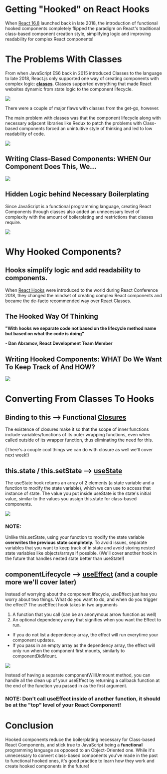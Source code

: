 # Getting "Hooked" on React Hooks

When [React 16.8](https://reactjs.org/docs/hooks-intro.html) launched back in late 2018, the introduction of functional hooked components completely flipped the paradigm on React's traditional class-based component creation style, simplifying logic and improving readability for complex React components!

# The Problems With Classes

From when JavaScript ES6 back in 2015 introduced Classes to the language to late 2018, React.js only supported one way of creating components with complex logic: [**classes**](https://reactjs.org/docs/react-component.html). Classes supported everything that made React websites dynamic from state logic to the component lifecycle.

![](./pictures/simplifiedLifecycleChart.png)

There were a couple of major flaws with classes from the get-go, however.

The main problem with classes was that the component lifecycle along with necessary adjacent libraries like Redux to patch the problems with Class-based components forced an unintuitive style of thinking and led to low readability of code.

![](./pictures/complexLifecycleChart.png)

## Writing Class-Based Components: WHEN Our Component Does This, We...

![](./pictures/classLogic.png)

## Hidden Logic behind Necessary Boilerplating

Since JavaScript is a functional programming language, creating React Components through classes also added an unnecessary level of complexity with the amount of boilerplating and restrictions that classes require.

![](./pictures/ewClasses.png)

# Why Hooked Components?

## Hooks simplify logic and add readability to components.

When [React Hooks](https://reactjs.org/docs/hooks-faq.html) were introduced to the world during React Conference 2018, they changed the mindset of creating complex React components and became the de-facto recommended way over React Classes.

## The Hooked Way Of Thinking

**"With hooks we separate code not based on the lifecycle method name but based on what the code is doing"**

**- Dan Abramov, React Development Team Member**

## Writing Hooked Components: WHAT Do We Want To Keep Track of And HOW?

![](./pictures/hooksLogic.png)

# Converting From Classes To Hooks

## Binding to this --> Functional [Closures](https://developer.mozilla.org/en-US/docs/Web/JavaScript/Closures)

The existence of closures make it so that the scope of inner functions include variables/functions of its outer wrapping functions, even when called outside of its wrapper function, thus eliminating the need for this.

(There's a couple cool things we can do with closure as well we'll cover next week!)

## this.state / this.setState --> [useState](https://reactjs.org/docs/hooks-state.html)

The useState hook returns an array of 2 elements (a state variable and a function to modify the state variable), which we can use to access that instance of state. The value you put inside useState is the state's initial value, similar to the values you assign this.state for class-based components.

![](./pictures/useState.png)

### NOTE:

Unlike this.setState, using your function to modify the state variable **overwrites the previous state completely.** To avoid issues, separate variables that you want to keep track of in state and avoid storing nested state variables like objects/arrays if possible. (We'll cover another hook in the future that handles nested state better than useState!)

## componentLifecycle --> [useEffect](https://reactjs.org/docs/hooks-effect.html) (and a couple more we'll cover later)

Instead of worrying about the component lifecycle, useEffect just has you worry about two things. What do you want to do, and when do you trigger the effect? The useEffect hook takes in two arguments

1. A function that you call (can be an anonymous arrow function as well)
2. An optional dependency array that signifies when you want the Effect to run.

- If you do not list a dependency array, the effect will run everytime your component updates.
- If you pass in an empty array as the dependency array, the effect will only run when the component first mounts, similarly to componentDidMount.

![](./pictures/useEffect.png)

Instead of having a separate componentWillUnmount method, you can handle all the clean up of your useEffect by returning a callback function at the end of the function you passed in as the first argument.

### NOTE: Don't call useEffect inside of another function, it should be at the "top" level of your React Component!

# Conclusion

Hooked components reduce the boilerplating necessary for Class-based React Components, and stick true to JavaScript being a **functional** programming language as opposed to an Object-Oriented one. While it's unnecessary to convert class-based components you've made in the past to functional hooked ones, it's good practice to learn how they work and create hooked components in the future!
